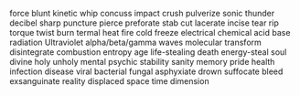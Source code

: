 force
	blunt
		kinetic
			whip
			concuss
			impact
		crush
			pulverize
		sonic
			thunder
			decibel
	sharp
		puncture
			pierce
			preforate
			stab
		cut
			lacerate
			incise
	tear
		rip
	torque
		twist
burn
	termal
		heat
			fire
		cold
			freeze
	electrical
	chemical
		acid
		base
	radiation
		Ultraviolet
		alpha/beta/gamma waves
molecular
	transform
	disintegrate
	combustion
entropy
	age
	life-stealing
		death
	energy-steal
soul
	divine
		holy
		unholy
mental
	psychic
	stability
	sanity
	memory
	pride
health
	infection
		disease
		viral
		bacterial
		fungal
	asphyxiate
		drown
		suffocate
	bleed
		exsanguinate
reality
	displaced
		space
		time
		dimension

